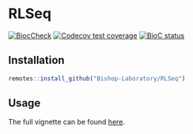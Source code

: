 # RLSeq

<!-- badges: start -->

[![BiocCheck](https://github.com/Bishop-Laboratory/RLSeq/workflows/BiocCheck/badge.svg)](https://github.com/Bishop-Laboratory/RLSeq/actions) [![Codecov test coverage](https://codecov.io/gh/Bishop-Laboratory/RLSeq/branch/main/graph/badge.svg)](https://codecov.io/gh/Bishop-Laboratory/RLSeq?branch=main) [![BioC status](http://www.bioconductor.org/shields/build/release/bioc/RLSeq.svg)](https://bioconductor.org/checkResults/release/bioc-LATEST/RLSeq)

<!-- badges: end -->

## Installation

``` r
remotes::install_github("Bishop-Laboratory/RLSeq")
```

## Usage

The full vignette can be found [here](https://rlbase-data.s3.amazonaws.com/misc/analyzing-rloop-data-with-rlseq.html).
